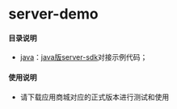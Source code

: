 # server-demo

#### 目录说明

- [java](/java)：[java版server-sdk](https://github.com/imiapp/imi-sdk/tree/master/Server-SDK/Java/Server)对接示例代码；

#### 使用说明

- 请下载应用商城对应的正式版本进行测试和使用

